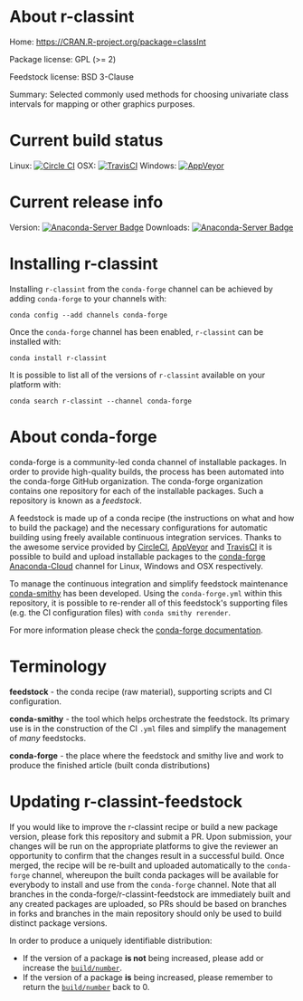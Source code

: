 About r-classint
================

Home: https://CRAN.R-project.org/package=classInt

Package license: GPL (>= 2)

Feedstock license: BSD 3-Clause

Summary: Selected commonly used methods for choosing univariate class intervals for mapping or other graphics purposes.



Current build status
====================

Linux: [![Circle CI](https://circleci.com/gh/conda-forge/r-classint-feedstock.svg?style=shield)](https://circleci.com/gh/conda-forge/r-classint-feedstock)
OSX: [![TravisCI](https://travis-ci.org/conda-forge/r-classint-feedstock.svg?branch=master)](https://travis-ci.org/conda-forge/r-classint-feedstock)
Windows: [![AppVeyor](https://ci.appveyor.com/api/projects/status/github/conda-forge/r-classint-feedstock?svg=True)](https://ci.appveyor.com/project/conda-forge/r-classint-feedstock/branch/master)

Current release info
====================
Version: [![Anaconda-Server Badge](https://anaconda.org/conda-forge/r-classint/badges/version.svg)](https://anaconda.org/conda-forge/r-classint)
Downloads: [![Anaconda-Server Badge](https://anaconda.org/conda-forge/r-classint/badges/downloads.svg)](https://anaconda.org/conda-forge/r-classint)

Installing r-classint
=====================

Installing `r-classint` from the `conda-forge` channel can be achieved by adding `conda-forge` to your channels with:

```
conda config --add channels conda-forge
```

Once the `conda-forge` channel has been enabled, `r-classint` can be installed with:

```
conda install r-classint
```

It is possible to list all of the versions of `r-classint` available on your platform with:

```
conda search r-classint --channel conda-forge
```


About conda-forge
=================

conda-forge is a community-led conda channel of installable packages.
In order to provide high-quality builds, the process has been automated into the
conda-forge GitHub organization. The conda-forge organization contains one repository
for each of the installable packages. Such a repository is known as a *feedstock*.

A feedstock is made up of a conda recipe (the instructions on what and how to build
the package) and the necessary configurations for automatic building using freely
available continuous integration services. Thanks to the awesome service provided by
[CircleCI](https://circleci.com/), [AppVeyor](http://www.appveyor.com/)
and [TravisCI](https://travis-ci.org/) it is possible to build and upload installable
packages to the [conda-forge](https://anaconda.org/conda-forge)
[Anaconda-Cloud](http://docs.anaconda.org/) channel for Linux, Windows and OSX respectively.

To manage the continuous integration and simplify feedstock maintenance
[conda-smithy](http://github.com/conda-forge/conda-smithy) has been developed.
Using the ``conda-forge.yml`` within this repository, it is possible to re-render all of
this feedstock's supporting files (e.g. the CI configuration files) with ``conda smithy rerender``.

For more information please check the [conda-forge documentation](https://conda-forge.org/docs/).

Terminology
===========

**feedstock** - the conda recipe (raw material), supporting scripts and CI configuration.

**conda-smithy** - the tool which helps orchestrate the feedstock.
                   Its primary use is in the construction of the CI ``.yml`` files
                   and simplify the management of *many* feedstocks.

**conda-forge** - the place where the feedstock and smithy live and work to
                  produce the finished article (built conda distributions)


Updating r-classint-feedstock
=============================

If you would like to improve the r-classint recipe or build a new
package version, please fork this repository and submit a PR. Upon submission,
your changes will be run on the appropriate platforms to give the reviewer an
opportunity to confirm that the changes result in a successful build. Once
merged, the recipe will be re-built and uploaded automatically to the
`conda-forge` channel, whereupon the built conda packages will be available for
everybody to install and use from the `conda-forge` channel.
Note that all branches in the conda-forge/r-classint-feedstock are
immediately built and any created packages are uploaded, so PRs should be based
on branches in forks and branches in the main repository should only be used to
build distinct package versions.

In order to produce a uniquely identifiable distribution:
 * If the version of a package **is not** being increased, please add or increase
   the [``build/number``](http://conda.pydata.org/docs/building/meta-yaml.html#build-number-and-string).
 * If the version of a package **is** being increased, please remember to return
   the [``build/number``](http://conda.pydata.org/docs/building/meta-yaml.html#build-number-and-string)
   back to 0.